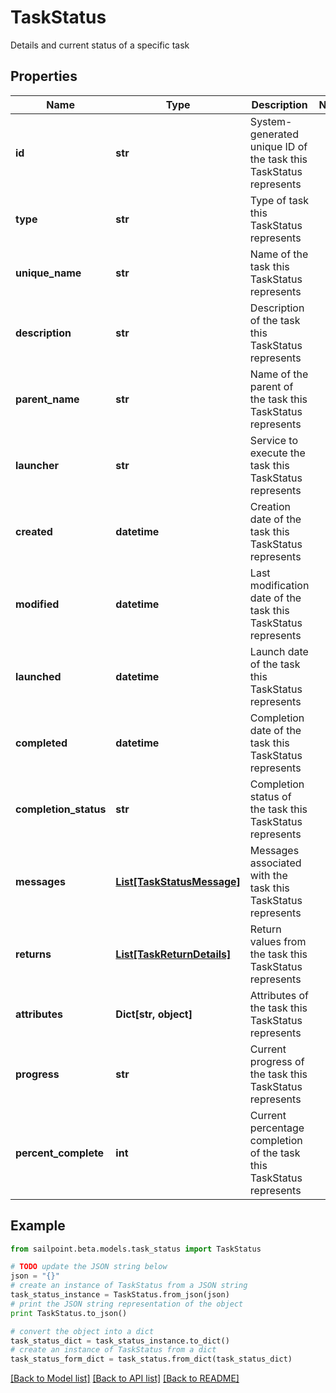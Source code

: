 # TaskStatus

Details and current status of a specific task

## Properties

Name | Type | Description | Notes
------------ | ------------- | ------------- | -------------
**id** | **str** | System-generated unique ID of the task this TaskStatus represents | 
**type** | **str** | Type of task this TaskStatus represents | 
**unique_name** | **str** | Name of the task this TaskStatus represents | 
**description** | **str** | Description of the task this TaskStatus represents | 
**parent_name** | **str** | Name of the parent of the task this TaskStatus represents | 
**launcher** | **str** | Service to execute the task this TaskStatus represents | 
**created** | **datetime** | Creation date of the task this TaskStatus represents | 
**modified** | **datetime** | Last modification date of the task this TaskStatus represents | 
**launched** | **datetime** | Launch date of the task this TaskStatus represents | 
**completed** | **datetime** | Completion date of the task this TaskStatus represents | 
**completion_status** | **str** | Completion status of the task this TaskStatus represents | 
**messages** | [**List[TaskStatusMessage]**](TaskStatusMessage.md) | Messages associated with the task this TaskStatus represents | 
**returns** | [**List[TaskReturnDetails]**](TaskReturnDetails.md) | Return values from the task this TaskStatus represents | 
**attributes** | **Dict[str, object]** | Attributes of the task this TaskStatus represents | 
**progress** | **str** | Current progress of the task this TaskStatus represents | 
**percent_complete** | **int** | Current percentage completion of the task this TaskStatus represents | 

## Example

```python
from sailpoint.beta.models.task_status import TaskStatus

# TODO update the JSON string below
json = "{}"
# create an instance of TaskStatus from a JSON string
task_status_instance = TaskStatus.from_json(json)
# print the JSON string representation of the object
print TaskStatus.to_json()

# convert the object into a dict
task_status_dict = task_status_instance.to_dict()
# create an instance of TaskStatus from a dict
task_status_form_dict = task_status.from_dict(task_status_dict)
```
[[Back to Model list]](../README.md#documentation-for-models) [[Back to API list]](../README.md#documentation-for-api-endpoints) [[Back to README]](../README.md)


